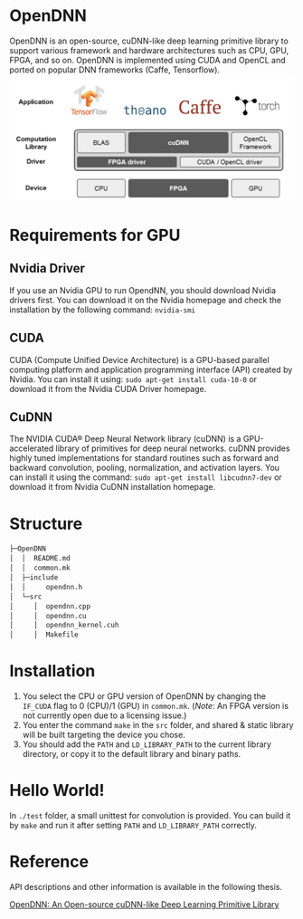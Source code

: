 # OpenDNN

OpenDNN is an open-source, cuDNN-like deep learning primitive library to support various framework and hardware architectures such as CPU, GPU, FPGA, and so on.
OpenDNN is implemented using CUDA and OpenCL and ported on popular DNN frameworks (Caffe, Tensorflow).
![OpenDNN Structure](/static/opendnn.png)

# Requirements for GPU
## Nvidia Driver
If you use an Nvidia GPU to run OpendNN, you should download Nvidia drivers first. You can download it on the Nvidia homepage and check the installation by the following command:
```nvidia-smi```
## CUDA
CUDA (Compute Unified Device Architecture) is a GPU-based parallel computing platform and application programming interface (API) created by Nvidia. You can install it using:
```sudo apt-get install cuda-10-0```
or download it from the Nvidia CUDA Driver homepage.
## CuDNN
The NVIDIA CUDA® Deep Neural Network library (cuDNN) is a GPU-accelerated library of primitives for deep neural networks. cuDNN provides highly tuned implementations for standard routines such as forward and backward convolution, pooling, normalization, and activation layers. You can install it using the command:
```sudo apt-get install libcudnn7-dev```
or download it from Nvidia CuDNN installation homepage.

# Structure
```sh
├─OpenDNN
│  │  README.md
│  │  common.mk
│  ├─include
│  │     opendnn.h
│  └─src
│     │  opendnn.cpp
│     │  opendnn.cu
│     │  opendnn_kernel.cuh
│     │  Makefile
```

# Installation
1. You select the CPU or GPU version of OpenDNN by changing the `IF_CUDA` flag to 0 (CPU)/1 (GPU) in `common.mk`. (*Note*: An FPGA version is not currently open due to a licensing issue.)
2. You enter the command
```make```
in the `src` folder, and shared & static library will be built targeting the device you chose.
3. You should add the `PATH` and `LD_LIBRARY_PATH` to the current library directory, or copy it to the default library and binary paths.

# Hello World!
In `./test` folder, a small unittest for convolution is provided. You can build it by `make` and run it after setting `PATH` and `LD_LIBRARY_PATH` correctly.

# Reference
API descriptions and other information is available in the following thesis.

[OpenDNN: An Open-source cuDNN-like Deep Learning Primitive Library](http://s-space.snu.ac.kr/bitstream/10371/150799/1/000000154337.pdf)
